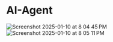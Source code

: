 # AI-Agent
![Screenshot 2025-01-10 at 8 04 45 PM](https://github.com/user-attachments/assets/f4e8e453-4a17-4527-b87a-6e9d6421222f)
![Screenshot 2025-01-10 at 8 05 11 PM](https://github.com/user-attachments/assets/fb09959e-45b0-4014-a047-2092354f8305)
